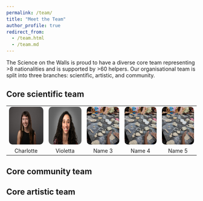 ```yaml
---
permalink: /team/
title: "Meet the Team"
author_profile: true
redirect_from: 
  - /team.html
  - /team.md
---
```


The Science on the Walls is proud to have a diverse core team representing >8 nationalities and is supported by >60 helpers.
Our organisational team is split into three branches: scientific, artistic, and community.

Core scientific team
-------

<!-- | ![Profile 1](/images/blog_posts/2024_summer_camp_ceramics.jpeg) | ![Profile 2](/images/blog_posts/2024_summer_camp_ceramics.jpeg) | ![Profile 3](/images/blog_posts/2024_summer_camp_ceramics.jpeg) |
|------------------------------------|------------------------------------|------------------------------------|
| Name 1                             | Name 2                             | Name 3                             |
| Role 1                             | Role 2                             | Role 3                             | -->


<table style="border-collapse: collapse; width: 100%; text-align: center; border: none;">
  <tr>
    <td style="border: none;"><img src="/images/team/Charlotte.jpeg" alt="Charlotte" style="border-radius: 10%; width: 100px; height: 100px;"></td>
    <td style="border: none;"><img src="/images/team/Violetta.jpeg" alt="Violetta" style="border-radius: 10%; width: 100px; height: 100px;"></td>
    <td style="border: none;"><img src="/images/blog_posts/2024_summer_camp_ceramics.jpeg" alt="Profile 3" style="border-radius: 10%; width: 100px; height: 100px;"></td>
    <td style="border: none;"><img src="/images/blog_posts/2024_summer_camp_ceramics.jpeg" alt="Profile 4" style="border-radius: 10%; width: 100px; height: 100px;"></td>
    <td style="border: none;"><img src="/images/blog_posts/2024_summer_camp_ceramics.jpeg" alt="Profile 5" style="border-radius: 10%; width: 100px; height: 100px;"></td>
  </tr>
  <tr>
    <td style="border: none;">Charlotte</td>
    <td style="border: none;">Violetta</td>
    <td style="border: none;">Name 3</td>
    <td style="border: none;">Name 4</td>
    <td style="border: none;">Name 5</td>
  </tr>
  <!-- <tr>
    <td style="border: none;">Role 1</td>
    <td style="border: none;">Role 2</td>
    <td style="border: none;">Role 3</td>
    <td style="border: none;">Role 4</td>
    <td style="border: none;">Role 5</td>
  </tr> -->
</table>


Core community team
-------


Core artistic team
-------
